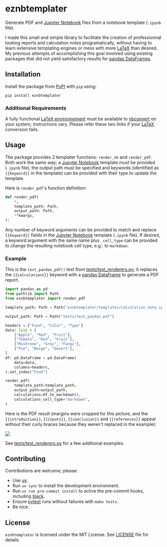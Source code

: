 # eznbtemplater

Generate PDF and [Jupyter Notebook](https://jupyter.org/) files from a notebook template (`.ipynb` file).

I made this small and simple library to facilitate the creation of professionnal looking reports and calculation notes programatically, without having to learn extensive templating engines or mess with more [LaTeX](https://www.latex-project.org/) than desired. My previous attempts of accomplishing this goal involved using existing packages that did not yield satisfactory results for [pandas DataFrames](https://pandas.pydata.org/docs/reference/api/pandas.DataFrame.html).

## Installation

Install the package from [PyPI](https://pypi.org/) with `pip` using:

```
pip install eznbtemplater
```

### Additional Requirements

A fully functional [LaTeX environnement](https://jupyter-contrib-nbextensions.readthedocs.io/en/latest/nbextensions/latex_envs/README.html) must be available to [nbconvert](https://nbconvert.readthedocs.io/en/latest/) on your system; instructions vary. Please refer these two links if your [LaTeX](https://www.latex-project.org/) conversion fails.

## Usage

The package provides 2 templater functions: `render_nb` and `render_pdf`. Both work the same way; a [Jupyter Notebook](https://jupyter.org/) template must be provided (`.ipynb` file), the output path must be specified and keywords (identified as `{{keyword}}` in the template) can be provided with their type to update the template.

Here is `render_pdf`'s function definition:

```python
def render_pdf(
    *,
    template_path: Path,
    output_path: Path,
    **kwargs,
):
```

Any number of keyword arguments can be provided to match and replace `{{keyword}}` fields in the [Jupyter Notebook](https://jupyter.org/) template (`.ipynb` file). If desired, a keyword argument with the same name plus `_cell_type` can be provided to change the resulting notebook cell type, e.g.: to `markdown`.

### Example

This is the `test_pandas_pdf()` test from [tests/test_renderers.py](tests/test_renderers.py); it replaces the `{{calculations}}` keyword with a [pandas DataFrame](https://pandas.pydata.org/docs/reference/api/pandas.DataFrame.html) to generate a PDF report.

```python
import pandas as pd
from pathlib import Path
from eznbtemplater import render_pdf

template_path: Path = Path("eznbtemplater/templates/calculation_note.ipynb")

output_path: Path = Path("tests/test_pandas.pdf")

headers = ["Food", "Color", "Type"]
data: list = [
    ["Apple", "Red", "Fruit"],
    ["Tomato", "Red", "Fruit"],
    ["Mushroom", "Grey", "Fungi"],
    ["Pie", "Beige", "Desert"],
]
df: pd.DataFrame = pd.DataFrame(
    data=data,
    columns=headers,
).set_index("Food")

render_pdf(
    template_path=template_path,
    output_path=output_path,
    calculations=df.to_markdown(),
    calculations_cell_type="markdown",
)
```

Here is the PDF result (margins were cropped for this picture, and the `{{introduction}}`, `{{inputs}}`, `{{conclusion}}` and `{{references}}` appear without their curly braces because they weren't replaced in the example):

![](media/test_pandas_pdf.png)

See [tests/test_renderers.py](tests/test_renderers.py) for a few additional examples.

## Contributing

Contributions are welcome; please:

- Use [uv](https://github.com/astral-sh/uv).
- Run `uv sync` to install the development environment.
- Run `uv run pre-commit install` to active the pre-commit hooks, including [black](https://github.com/psf/black).
- Ensure [pytest](https://docs.pytest.org/en/stable/) runs without failures with `make tests`.
- Be nice.

## License

`eznbtemplater` is licensed under the MIT License. See [LICENSE](LICENSE) file for details.
